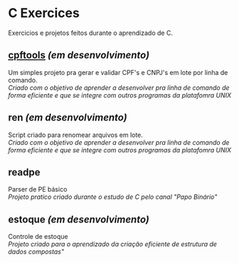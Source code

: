 # C Exercices
Exercicios e projetos feitos durante o aprendizado de C.
## [cpftools](https://github.com/limahigor/c-exercices/tree/main/cpftools-c) _(em desenvolvimento)_
Um simples projeto pra gerar e validar CPF's e CNPJ's em lote por linha de comando.\
_Criado com o objetivo de aprender a desenvolver pra linha de comando de forma eficiente e que se integre com outros programas da platafomra UNIX_
## ren _(em desenvolvimento)_
Script criado para renomear arquivos em lote.\
_Criado com o objetivo de aprender a desenvolver pra linha de comando de forma eficiente e que se integre com outros programas da platafomra UNIX_
## readpe
Parser de PE básico\
_Projeto pratico criado durante o estudo de C pelo canal "Papo Binário"_

## estoque _(em desenvolvimento)_
Controle de estoque\
_Projeto criado para o aprendizado da criação eficiente de estrutura de dados compostas"_